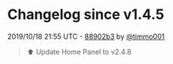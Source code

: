 # Changelog since v1.4.5

2019/10/18 21:55 UTC - [88902b3](https://github.com/hassio-addons/addon-home-panel/commit/88902b3887b56cfaefaa7537c8ffe4612d62928c) by [@timmo001](https://github.com/timmo001)
> :arrow_up: Update Home Panel to v2.4.8 

